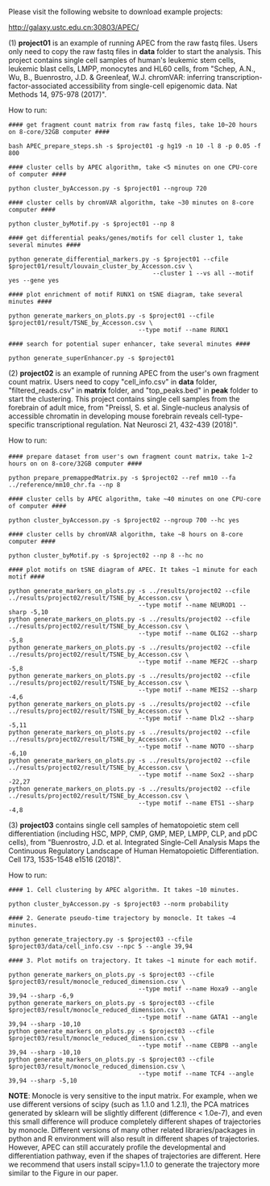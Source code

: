 Please visit the following website to download example projects:

http://galaxy.ustc.edu.cn:30803/APEC/

(1) **project01** is an example of running APEC from the raw fastq files. Users only need to copy the raw fastq files in **data** folder to start the analysis. This project contains single cell samples of human's leukemic stem cells, leukemic blast cells, LMPP, monocytes and HL60 cells, from "Schep, A.N., Wu, B., Buenrostro, J.D. & Greenleaf, W.J. chromVAR: inferring transcription-factor-associated accessibility from single-cell epigenomic data. Nat Methods 14, 975-978 (2017)".

How to run:

    #### get fragment count matrix from raw fastq files, take 10~20 hours on 8-core/32GB computer ####

    bash APEC_prepare_steps.sh -s $project01 -g hg19 -n 10 -l 8 -p 0.05 -f 800

    #### cluster cells by APEC algorithm, take <5 minutes on one CPU-core of computer ####

    python cluster_byAccesson.py -s $project01 --ngroup 720

    #### cluster cells by chromVAR algorithm, take ~30 minutes on 8-core computer ####

    python cluster_byMotif.py -s $project01 --np 8

    #### get differential peaks/genes/motifs for cell cluster 1, take several minutes ####

    python generate_differential_markers.py -s $project01 --cfile $project01/result/louvain_cluster_by_Accesson.csv \
                                            --cluster 1 --vs all --motif yes --gene yes

    #### plot enrichment of motif RUNX1 on tSNE diagram, take several minutes ####

    python generate_markers_on_plots.py -s $project01 --cfile $project01/result/TSNE_by_Accesson.csv \
                                        --type motif --name RUNX1

    #### search for potential super enhancer, take several minutes ####

    python generate_superEnhancer.py -s $project01


(2) **project02** is an example of running APEC from the user's own fragment count matrix. Users need to copy "cell_info.csv" in **data** folder, "filtered_reads.csv" in **matrix** folder, and "top_peaks.bed" in **peak** folder to start the clustering. This project contains single cell samples from the forebrain of adult mice, from "Preissl, S. et al. Single-nucleus analysis of accessible chromatin in developing mouse forebrain reveals cell-type-specific transcriptional regulation. Nat Neurosci 21, 432-439 (2018)".

How to run:

    #### prepare dataset from user's own fragment count matrix，take 1~2 hours on on 8-core/32GB computer ####

    python prepare_premappedMatrix.py -s $project02 --ref mm10 --fa ../reference/mm10_chr.fa --np 8

    #### cluster cells by APEC algorithm, take ~40 minutes on one CPU-core of computer ####

    python cluster_byAccesson.py -s $project02 --ngroup 700 --hc yes

    #### cluster cells by chromVAR algorithm, take ~8 hours on 8-core computer ####

    python cluster_byMotif.py -s $project02 --np 8 --hc no

    #### plot motifs on tSNE diagram of APEC. It takes ~1 minute for each motif ####

    python generate_markers_on_plots.py -s ../results/project02 --cfile ../results/project02/result/TSNE_by_Accesson.csv \
                                        --type motif --name NEUROD1 --sharp -5,10
    python generate_markers_on_plots.py -s ../results/project02 --cfile ../results/project02/result/TSNE_by_Accesson.csv \
                                        --type motif --name OLIG2 --sharp -5,8
    python generate_markers_on_plots.py -s ../results/project02 --cfile ../results/project02/result/TSNE_by_Accesson.csv \
                                        --type motif --name MEF2C --sharp -5,8
    python generate_markers_on_plots.py -s ../results/project02 --cfile ../results/project02/result/TSNE_by_Accesson.csv \
                                        --type motif --name MEIS2 --sharp -4,6
    python generate_markers_on_plots.py -s ../results/project02 --cfile ../results/project02/result/TSNE_by_Accesson.csv \
                                        --type motif --name Dlx2 --sharp -5,11
    python generate_markers_on_plots.py -s ../results/project02 --cfile ../results/project02/result/TSNE_by_Accesson.csv \
                                        --type motif --name NOTO --sharp -6,10
    python generate_markers_on_plots.py -s ../results/project02 --cfile ../results/project02/result/TSNE_by_Accesson.csv \
                                        --type motif --name Sox2 --sharp -22,27
    python generate_markers_on_plots.py -s ../results/project02 --cfile ../results/project02/result/TSNE_by_Accesson.csv \
                                        --type motif --name ETS1 --sharp -4,8


(3) **project03** contains single cell samples of hematopoietic stem cell differentiation (including HSC, MPP, CMP, GMP, MEP, LMPP, CLP, and pDC cells), from "Buenrostro, J.D. et al. Integrated Single-Cell Analysis Maps the Continuous Regulatory Landscape of Human Hematopoietic Differentiation. Cell 173, 1535-1548 e1516 (2018)".

How to run:

    #### 1. Cell clustering by APEC algorithm. It takes ~10 minutes.

    python cluster_byAccesson.py -s $project03 --norm probability

    #### 2. Generate pseudo-time trajectory by monocle. It takes ~4 minutes.

    python generate_trajectory.py -s $project03 --cfile $project03/data/cell_info.csv --npc 5 --angle 39,94

    #### 3. Plot motifs on trajectory. It takes ~1 minute for each motif.

    python generate_markers_on_plots.py -s $project03 --cfile $project03/result/monocle_reduced_dimension.csv \
                                        --type motif --name Hoxa9 --angle 39,94 --sharp -6,9
    python generate_markers_on_plots.py -s $project03 --cfile $project03/result/monocle_reduced_dimension.csv \
                                        --type motif --name GATA1 --angle 39,94 --sharp -10,10
    python generate_markers_on_plots.py -s $project03 --cfile $project03/result/monocle_reduced_dimension.csv \
                                        --type motif --name CEBPB --angle 39,94 --sharp -10,10
    python generate_markers_on_plots.py -s $project03 --cfile $project03/result/monocle_reduced_dimension.csv \
                                        --type motif --name TCF4 --angle 39,94 --sharp -5,10

**NOTE**: Monocle is very sensitive to the input matrix. For example, when we use different versions of scipy (such as 1.1.0 and 1.2.1), the PCA matrices generated by sklearn will be slightly different (difference < 1.0e-7), and even this small difference will produce completely different shapes of trajectories by monocle. Different versions of many other related libraries/packages in python and R environment will also result in different shapes of trajectories. However, APEC can still accurately profile the developmental and differentiation pathway, even if the shapes of trajectories are different. Here we recommend that users install scipy=1.1.0 to generate the trajectory more similar to the Figure in our paper.
